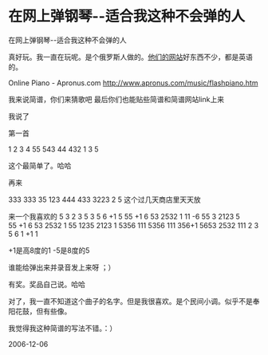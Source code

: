 # 在网上弹钢琴--适合我这种不会弹的人

在网上弹钢琴--适合我这种不会弹的人

真好玩。我一直在玩呢。是个俄罗斯人做的。[他们的网站](http://www.apronus.com/index.htm)好东西不少，都是英语的。

Online Piano - Apronus.com
http://www.apronus.com/music/flashpiano.htm

我来说简谱，你们来猜歌吧
最后你们也能贴些简谱和简谱网站link上来

我说了

第一首

1 2 3 4 55 543 44 432 1 3 5 

这个最简单了。哈哈

再来

333 333 35 123 444 433 3223 2 5 
这个过几天商店里天天放

来一个我喜欢的
5 3 2 3 5
3 5 6 +1 5
55 +1 6 53 2532 1
11 -6 55 3 2123 5  
55 +1 6 53 2532 1
55 1235 2123 1
5356 111
5356 111
356+1 5653 2532 111
2 3 5 6 1 +1 1

+1是高8度的1 -5是8度的5

谁能给弹出来并录音发上来呀 ；）

有奖。奖品自己说。哈哈

对了，我一直不知道这个曲子的名字。但是我很喜欢。是个民间小调。似乎不是奉阳花鼓，但有些像。

我觉得我这种简谱的写法不错。：）

2006-12-06